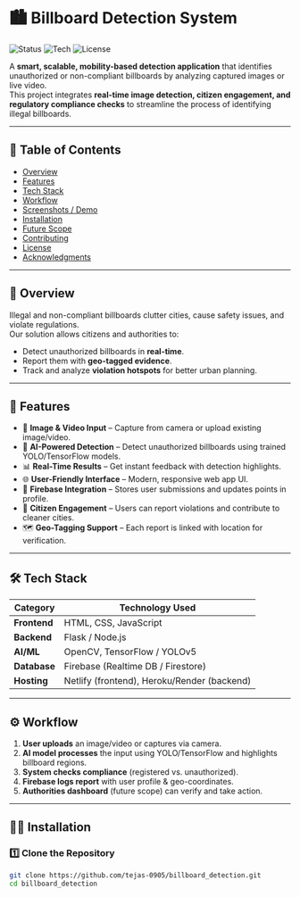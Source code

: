 # 🏙️ Billboard Detection System  

![Status](https://img.shields.io/badge/status-active-brightgreen)
![Tech](https://img.shields.io/badge/tech-Flask%20|%20YOLOv5%20|%20Firebase-blue)
![License](https://img.shields.io/badge/license-MIT-lightgrey)

A **smart, scalable, mobility-based detection application** that identifies unauthorized or non-compliant billboards by analyzing captured images or live video.  
This project integrates **real-time image detection, citizen engagement, and regulatory compliance checks** to streamline the process of identifying illegal billboards.

---

## 📑 Table of Contents  
- [Overview](#-overview)  
- [Features](#-features)  
- [Tech Stack](#-tech-stack)  
- [Workflow](#-workflow)  
- [Screenshots / Demo](#-screenshots--demo)  
- [Installation](#-installation)  
- [Future Scope](#-future-scope)  
- [Contributing](#-contributing)  
- [License](#-license)  
- [Acknowledgments](#-acknowledgments)

---

## 🔎 Overview  
Illegal and non-compliant billboards clutter cities, cause safety issues, and violate regulations.  
Our solution allows citizens and authorities to:  
- Detect unauthorized billboards in **real-time**.  
- Report them with **geo-tagged evidence**.  
- Track and analyze **violation hotspots** for better urban planning.  

---

## 🚀 Features  

- 📸 **Image & Video Input** – Capture from camera or upload existing image/video.  
- 🤖 **AI-Powered Detection** – Detect unauthorized billboards using trained YOLO/TensorFlow models.  
- 📊 **Real-Time Results** – Get instant feedback with detection highlights.  
- 🌐 **User-Friendly Interface** – Modern, responsive web app UI.  
- 🔗 **Firebase Integration** – Stores user submissions and updates points in profile.  
- 📢 **Citizen Engagement** – Users can report violations and contribute to cleaner cities.  
- 🗺️ **Geo-Tagging Support** – Each report is linked with location for verification.  

---

## 🛠️ Tech Stack  

| **Category**     | **Technology Used** |
|------------------|--------------------|
| **Frontend**     | HTML, CSS, JavaScript |
| **Backend**      | Flask / Node.js |
| **AI/ML**        | OpenCV, TensorFlow / YOLOv5 |
| **Database**     | Firebase (Realtime DB / Firestore) |
| **Hosting**      | Netlify (frontend), Heroku/Render (backend) |

---

## ⚙️ Workflow  

1. **User uploads** an image/video or captures via camera.  
2. **AI model processes** the input using YOLO/TensorFlow and highlights billboard regions.  
3. **System checks compliance** (registered vs. unauthorized).  
4. **Firebase logs report** with user profile & geo-coordinates.  
5. **Authorities dashboard** (future scope) can verify and take action.  

---

## 🧑‍💻 Installation  

### 1️⃣ Clone the Repository
```bash
git clone https://github.com/tejas-0905/billboard_detection.git
cd billboard_detection
